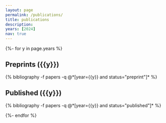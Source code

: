 ```yaml
---
layout: page
permalink: /publications/
title: publications
description: 
years: [2024]
nav: true
---
```


<!-- _pages/publications.md -->
<div class="publications">

  {%- for y in page.years %}

  <!-- Preprints Section -->
  <h2 class="year">Preprints ({{y}})</h2>
  <div class="preprints">
    {% bibliography -f papers -q @*[year={{y}} and status="preprint"]* %}
  </div>

  <!-- Published Section -->
  <h2 class="year">Published ({{y}})</h2>
  <div class="published">
    {% bibliography -f papers -q @*[year={{y}} and status="published"]* %}
  </div>

  {%- endfor %}

</div>